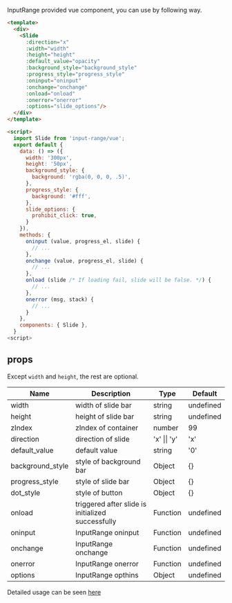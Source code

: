 InputRange provided vue component, you can use by following way.

```html
<template>
  <div>
    <Slide
      :direction="x"
      :width="width"
      :height="height"
      :default_value="opacity"
      :background_style="background_style"
      :progress_style="progress_style"
      :oninput="oninput"
      :onchange="onchange"
      :onload="onload"
      :onerror="onerror"
      :options="slide_options"/>
  </div>
</template>

<script>
  import Slide from 'input-range/vue';
  export default {
    data: () => ({
      width: '300px',
      height: '50px',
      background_style: {
        background: 'rgba(0, 0, 0, .5)',
      },
      progress_style: {
        background: '#fff',
      },
      slide_options: {
        prohibit_click: true,
      }
    }),
    methods: {
      oninput (value, progress_el, slide) {
        // ...
      },
      onchange (value, progress_el, slide) {
        // ...
      },
      onload (slide /* If loading fail, slide will be false. */) {
        // ...
      },
      onerror (msg, stack) {
        // ...
      }
    },
    components: { Slide },
  }
<script>
```

## props
Except `width` and `height`, the rest are optional.

|    Name    | Description | Type | Default |
|------------|-------------|------|---------|
| width | width of slide bar | string | undefined |
| height | height of slide bar | string | undefined |
| zIndex | zIndex of container | number | 99 |
| direction | direction of slide | 'x' \|\| 'y' | 'x' |
| default_value | default value | string | '0' |
| background_style | style of background bar | Object | {} |
| progress_style | style of slide bar | Object | {} |
| dot_style | style of button | Object | {} |
| onload | triggered after slide is initialized successfully | Function | undefined |
| oninput | InputRange oninput | Function | undefined |
| onchange | InputRange onchange | Function | undefined |
| onerror | InputRange onerror | Function | undefined |
| options | InputRange opthins | Object | undefined |

Detailed usage can be seen [here](../example/vue)